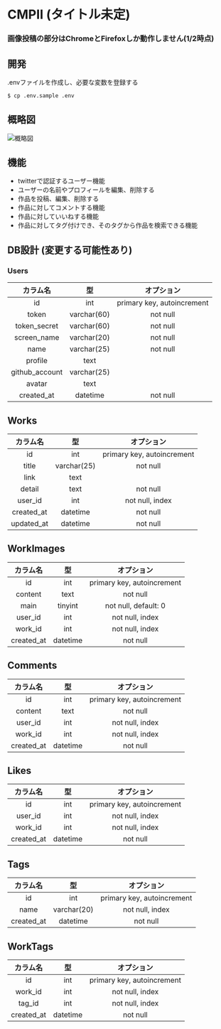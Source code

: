 # CMPⅡ (タイトル未定)

### 画像投稿の部分はChromeとFirefoxしか動作しません(1/2時点)

## 開発
.envファイルを作成し、必要な変数を登録する
```sh
$ cp .env.sample .env
```

## 概略図

![概略図](https://user-images.githubusercontent.com/21101122/34324632-433dcc46-e8bd-11e7-9cc3-893aff638a5e.jpg)

## 機能

- twitterで認証するユーザー機能
- ユーザーの名前やプロフィールを編集、削除する
- 作品を投稿、編集、削除する
- 作品に対してコメントする機能
- 作品に対していいねする機能
- 作品に対してタグ付けでき、そのタグから作品を検索できる機能

## DB設計 (変更する可能性あり)

### Users

|カラム名|型|オプション|
|:-:|:-:|:-:|
|id|int|primary key, autoincrement|
|token|varchar(60)|not null|
|token_secret|varchar(60)|not null|
|screen_name|varchar(20)|not null|
|name|varchar(25)|not null|
|profile|text||
|github_account|varchar(25)||
|avatar|text||
|created_at|datetime|not null|

## Works

|カラム名|型|オプション|
|:-:|:-:|:-:|
|id|int|primary key, autoincrement|
|title|varchar(25)|not null|
|link|text||
|detail|text|not null||
|user_id|int|not null, index|
|created_at|datetime|not null||
|updated_at|datetime|not null|

## WorkImages

|カラム名|型|オプション|
|:-:|:-:|:-:|
|id|int|primary key, autoincrement|
|content|text|not null|
|main|tinyint|not null, default: 0|
|user_id|int|not null, index|
|work_id|int|not null, index|
|created_at|datetime|not null|

## Comments

|カラム名|型|オプション|
|:-:|:-:|:-:|
|id|int|primary key, autoincrement|
|content|text|not null|
|user_id|int|not null, index|
|work_id|int|not null, index|
|created_at|datetime|not null|

## Likes

|カラム名|型|オプション|
|:-:|:-:|:-:|
|id|int|primary key, autoincrement|
|user_id|int|not null, index|
|work_id|int|not null, index|
|created_at|datetime|not null|

## Tags

|カラム名|型|オプション|
|:-:|:-:|:-:|
|id|int|primary key, autoincrement|
|name|varchar(20)|not null, index|
|created_at|datetime|not null|

## WorkTags

|カラム名|型|オプション|
|:-:|:-:|:-:|
|id|int|primary key, autoincrement|
|work_id|int|not null, index|
|tag_id|int|not null, index|
|created_at|datetime|not null|
